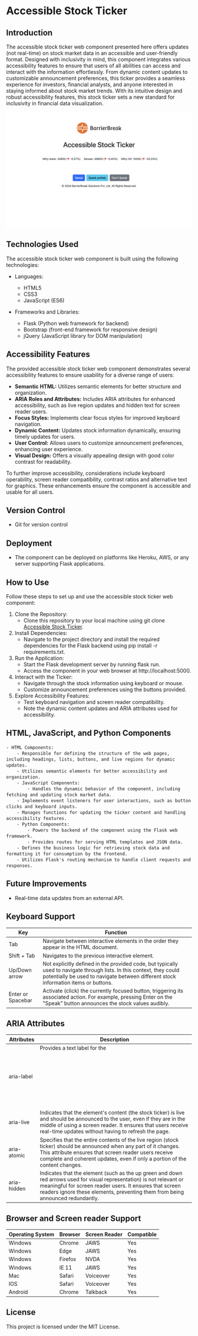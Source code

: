 # Accessible Stock Ticker
## Introduction
The accessible stock ticker web component presented here offers updates (not real-time) on stock market data in an accessible and user-friendly format. Designed with inclusivity in mind, this component integrates various accessibility features to ensure that users of all abilities can access and interact with the information effortlessly. From dynamic content updates to customizable announcement preferences, this ticker provides a seamless experience for investors, financial analysts, and anyone interested in staying informed about stock market trends. With its intuitive design and robust accessibility features, this stock ticker sets a new standard for inclusivity in financial data visualization.

![Accessible Stock Ticker](https://github.com/BarrierBreak/Accessible-Stock-Ticker/blob/master/assets/Accessible%20Stock%20Ticker.png)

## Technologies Used
The accessible stock ticker web component is built using the following technologies:
- Languages:
  - HTML5
  - CSS3
  - JavaScript (ES6)

- Frameworks and Libraries:
  - Flask (Python web framework for backend)
  - Bootstrap (front-end framework for responsive design)
  - jQuery (JavaScript library for DOM manipulation)

## Accessibility Features
The provided accessible stock ticker web component demonstrates several accessibility features to ensure usability for a diverse range of users:

- **Semantic HTML:** Utilizes semantic elements for better structure and organization.
- **ARIA Roles and Attributes:** Includes ARIA attributes for enhanced accessibility, such as live region updates and hidden text for screen reader users.
- **Focus Styles:** Implements clear focus styles for improved keyboard navigation.
- **Dynamic Content:** Updates stock information dynamically, ensuring timely updates for users.
- **User Control:** Allows users to customize announcement preferences, enhancing user experience.
- **Visual Design:** Offers a visually appealing design with good color contrast for readability.
  
To further improve accessibility, considerations include keyboard operability, screen reader compatibility, contrast ratios and alternative text for graphics. These enhancements ensure the component is accessible and usable for all users.

## Version Control
- Git for version control

## Deployment
- The component can be deployed on platforms like Heroku, AWS, or any server supporting Flask applications.

## How to Use

Follow these steps to set up and use the accessible stock ticker web component:

1. Clone the Repository:
	- Clone this repository to your local machine using git clone [Accessible Stock Ticker](https://github.com/BarrierBreak/Accessible-Stock-Ticker.git).
2. Install Dependencies:
	- Navigate to the project directory and install the required dependencies for the Flask backend using pip install -r requirements.txt.
3. Run the Application:
	- Start the Flask development server by running flask run.
	- Access the component in your web browser at http://localhost:5000.
4. Interact with the Ticker:
	- Navigate through the stock information using keyboard or mouse.
	- Customize announcement preferences using the buttons provided.
5. Explore Accessibility Features:
	- Test keyboard navigation and screen reader compatibility.
	- Note the dynamic content updates and ARIA attributes used for accessibility.

## HTML, JavaScript, and Python Components
	- HTML Components:
 		- Responsible for defining the structure of the web pages, including headings, lists, buttons, and live regions for dynamic updates.
   		- Utilizes semantic elements for better accessibility and organization.
     	- JavaScript Components:
      		- Handles the dynamic behavior of the component, including fetching and updating stock market data.
		- Implements event listeners for user interactions, such as button clicks and keyboard inputs.
  		- Manages functions for updating the ticker content and handling accessibility features.
    	- Python Components:
     		- Powers the backend of the component using the Flask web framework.
       		- Provides routes for serving HTML templates and JSON data.
	 	- Defines the business logic for retrieving stock data and formatting it for consumption by the frontend.
   		- Utilizes Flask's routing mechanism to handle client requests and responses.

## Future Improvements
- Real-time data updates from an external API.

## Keyboard Support
|  Key |  Function|
|---|---|
| Tab  |  Navigate between interactive elements in the order they appear in the HTML document. |
| Shift + Tab  | Navigates to the previous interactive element.|
|  Up/Down arrow |  Not explicitly defined in the provided code, but typically used to navigate through lists. In this context, they could potentially be used to navigate between different stock information items or buttons.|
|  Enter or Spacebar | Activate (click) the currently focused button, triggering its associated action. For example, pressing Enter on the "Speak" button announces the stock values audibly.|

## ARIA Attributes

| Attributes  |  Description |
|---|---|
|  aria-label |  Provides a text label for the <svg> graphic.|
|  aria-live |  Indicates that the element's content (the stock ticker) is live and should be announced to the user, even if they are in the middle of using a screen reader. It ensures that users receive real-time updates without having to refresh the page.|
|  aria-atomic | Specifies that the entire contents of the live region (stock ticker) should be announced when any part of it changes. This attribute ensures that screen reader users receive complete and coherent updates, even if only a portion of the content changes.|
|  aria-hidden | Indicates that the element (such as the up green and down red arrows used for visual representation) is not relevant or meaningful for screen reader users. It ensures that screen readers ignore these elements, preventing them from being announced redundantly.|
	
## Browser and Screen reader Support

| Operating System | Browser  | Screen Reader  | Compatible  |
|---|---|---|---|
|  Windows |  Chrome | JAWS  | Yes  |
|  Windows | Edge  |  JAWS | Yes  |
|  Windows | Firefox  | NVDA  | Yes  |
|  Windows |  IE 11 |  JAWS |  Yes |
| Mac  |  Safari |  Voiceover | Yes  |
|  IOS |  Safari | Voiceover  | Yes  |
|  Android |Chrome   | Talkback  | Yes  |

## License
This project is licensed under the MIT License.
 		 	
			
			
			
	 		
			
			
			

